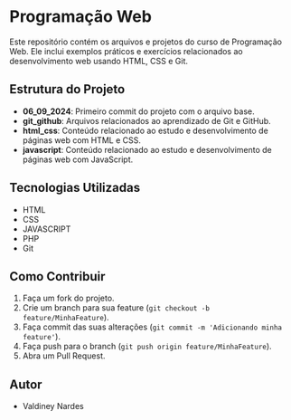 # Programação Web

Este repositório contém os arquivos e projetos do curso de Programação Web. Ele inclui exemplos práticos e exercícios relacionados ao desenvolvimento web usando HTML, CSS e Git.

## Estrutura do Projeto

- **06_09_2024**: Primeiro commit do projeto com o arquivo base.
- **git_github**: Arquivos relacionados ao aprendizado de Git e GitHub.
- **html_css**: Conteúdo relacionado ao estudo e desenvolvimento de páginas web com HTML e CSS.
- **javascript**: Conteúdo relacionado ao estudo e desenvolvimento de páginas web com JavaScript.
## Tecnologias Utilizadas

- HTML
- CSS
- JAVASCRIPT
- PHP
- Git

## Como Contribuir

1. Faça um fork do projeto.
2. Crie um branch para sua feature (`git checkout -b feature/MinhaFeature`).
3. Faça commit das suas alterações (`git commit -m 'Adicionando minha feature'`).
4. Faça push para o branch (`git push origin feature/MinhaFeature`).
5. Abra um Pull Request.

## Autor

- Valdiney Nardes

